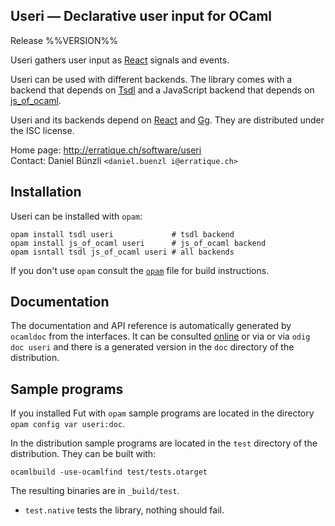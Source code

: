 Useri — Declarative user input for OCaml
-------------------------------------------------------------------------------
Release %%VERSION%%

Useri gathers user input as [React][react] signals and events. 

Useri can be used with different backends. The library comes
with a backend that depends on [Tsdl][tsdl] and a JavaScript backend 
that depends on [js_of_ocaml][jsoo].

Useri and its backends depend on [React][react] and [Gg][gg]. They are
distributed under the ISC license.

Home page: http://erratique.ch/software/useri  
Contact: Daniel Bünzli `<daniel.buenzl i@erratique.ch>`

[react]: http://erratique.ch/software/react
[gg]: http://erratique.ch/software/gg
[tsdl]: http://erratique.ch/software/tsdl
[jsoo]: http://ocsigen.org/js_of_ocaml/


## Installation

Useri can be installed with `opam`:

    opam install tsdl useri             # tsdl backend
    opam install js_of_ocaml useri      # js_of_ocaml backend
    opam isntall tsdl js_of_ocaml useri # all backends 

If you don't use `opam` consult the [`opam`](opam) file for build
instructions.


## Documentation

The documentation and API reference is automatically generated by
`ocamldoc` from the interfaces. It can be consulted [online][doc]
or via or via `odig doc useri`
and there is a generated version in the `doc` directory of the 
distribution. 

[doc]: http://erratique.ch/software/useri/doc/Useri


## Sample programs

If you installed Fut with `opam` sample programs are located in
the directory `opam config var useri:doc`. 

In the distribution sample programs are located in the `test`
directory of the distribution. They can be built with:

    ocamlbuild -use-ocamlfind test/tests.otarget

The resulting binaries are in `_build/test`.

- `test.native` tests the library, nothing should fail.
